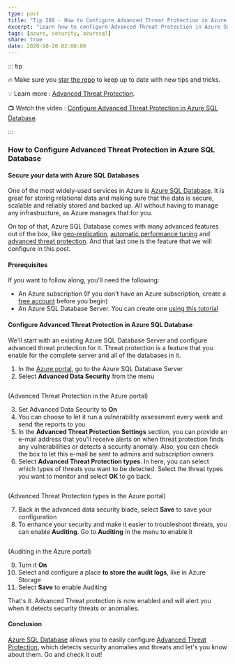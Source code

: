 ```yaml
---
type: post
title: "Tip 288 - How to Configure Advanced Threat Protection in Azure SQL Database"
excerpt: "Learn how to configure Advanced Threat Protection in Azure SQL Database"
tags: [azure, security, azuresql]
share: true
date: 2020-10-20 02:00:00
---
```


::: tip 

:fire: Make sure you [star the repo](http://azuredev.tips?WT.mc_id=azure-azuredevtips-azureappsdev) to keep up to date with new tips and tricks.

:bulb: Learn more : [Advanced Threat Protection](https://docs.microsoft.com/azure/azure-sql/database/threat-detection-overview?WT.mc_id=docs-azuredevtips-azureappsdev). 

:tv: Watch the video : [Configure Advanced Threat Protection in Azure SQL Database](https://youtu.be/IODL8gwWJE4?WT.mc_id=youtube-azuredevtips-azureappsdev).

:::



### How to Configure Advanced Threat Protection in Azure SQL Database

#### Secure your data with Azure SQL Databases
One of the most widely-used services in Azure is [Azure SQL Database](https://azure.microsoft.com/services/sql-database/?WT.mc_id=azure-azuredevtips-azureappsdev). It is great for storing relational data and making sure that the data is secure, scalable and reliably stored and backed up. All without having to manage any infrastructure, as Azure manages that for you. 

On top of that, Azure SQL Database comes with many advanced features out of the box, like [geo-replication](https://docs.microsoft.com/azure/azure-sql/database/active-geo-replication-overview?WT.mc_id=docs-azuredevtips-azureappsdev ), [automatic performance tuning](https://docs.microsoft.com/azure/azure-sql/database/automatic-tuning-overview?WT.mc_id=docs-azuredevtips-azureappsdev ) and [advanced threat protection](https://docs.microsoft.com/azure/azure-sql/database/threat-detection-overview?WT.mc_id=docs-azuredevtips-azureappsdev). And that last one is the feature that we will configure in this post. 

#### Prerequisites
If you want to follow along, you'll need the following:
* An Azure subscription (If you don't have an Azure subscription, create a [free account](https://azure.microsoft.com/free/?WT.mc_id=azure-azuredevtips-azureappsdev) before you begin)
* An Azure SQL Database Server. You can create one [using this tutorial](https://docs.microsoft.com/azure/azure-sql/database/single-database-create-quickstart?WT.mc_id=docs-azuredevtips-azureappsdev)

#### Configure Advanced Threat Protection in Azure SQL Database
We'll start with an existing Azure SQL Database Server and configure advanced threat protection for it. Threat protection is a feature that you enable for the complete server and all of the databases in it. 

1. In the [Azure portal](https://portal.azure.com/?WT.mc_id=azure-azuredevtips-azureappsdev), go to the Azure SQL Database Server
2. Select **Advanced Data Security** from the menu

<img :src="$withBase('/files/74threatprotection.png')">

(Advanced Threat Protection in the Azure portal)

3. Set Advanced Data Security to **On**
4. You can choose to let it run a vulnerability assessment every week and send the reports to you
5. In the **Advanced Threat Protection Settings** section, you can provide an e-mail address that you'll receive alerts on when threat protection finds any vulnerabilities or detects a security anomaly. Also, you can check the box to let this e-mail be sent to admins and subscription owners
6. Select **Advanced Threat Protection types**. In here, you can select which types of threats you want to be detected. Select the threat types you want to monitor and select **OK** to go back.

<img :src="$withBase('/files/74alerts.png')">

(Advanced Threat Protection types in the Azure portal)

7. Back in the advanced data security blade, select **Save** to save your configuration
8. To enhance your security and make it easier to troubleshoot threats, you can enable **Auditing**. Go to **Auditing** in the menu to enable it

<img :src="$withBase('/files/74auditing.png')">

(Auditing in the Azure portal)

9. Turn it **On**
10. Select and configure a place **to store the audit logs**, like in Azure Storage
11. Select **Save** to enable Auditing

That's it. Advanced Threat protection is now enabled and will alert you when it detects security threats or anomalies. 

#### Conclusion
[Azure SQL Database](https://azure.microsoft.com/services/sql-database/?WT.mc_id=azure-azuredevtips-azureappsdev) allows you to easily configure [Advanced Threat Protection](https://docs.microsoft.com/azure/azure-sql/database/threat-detection-overview?WT.mc_id=docs-azuredevtips-azureappsdev), which detects security anomalies and threats and let's you know about them. Go and check it out!
